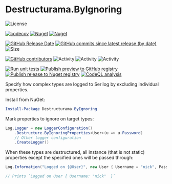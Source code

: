 # Destructurama.ByIgnoring

![License](https://img.shields.io/github/license/destructurama/by-ignoring)

[![codecov](https://codecov.io/gh/destructurama/by-ignoring/branch/master/graph/badge.svg?token=0ZRHIUEQM4)](https://codecov.io/gh/destructurama/by-ignoring)
[![Nuget](https://img.shields.io/nuget/dt/Destructurama.ByIgnoring)](https://www.nuget.org/packages/Destructurama.ByIgnoring)
[![Nuget](https://img.shields.io/nuget/v/Destructurama.ByIgnoring)](https://www.nuget.org/packages/Destructurama.ByIgnoring)

[![GitHub Release Date](https://img.shields.io/github/release-date/destructurama/by-ignoring?label=released)](https://github.com/destructurama/by-ignoring/releases)
[![GitHub commits since latest release (by date)](https://img.shields.io/github/commits-since/destructurama/by-ignoring/latest?label=new+commits)](https://github.com/destructurama/by-ignoring/commits/master)
![Size](https://img.shields.io/github/repo-size/destructurama/by-ignoring)

[![GitHub contributors](https://img.shields.io/github/contributors/destructurama/by-ignoring)](https://github.com/destructurama/by-ignoring/graphs/contributors)
![Activity](https://img.shields.io/github/commit-activity/w/destructurama/by-ignoring)
![Activity](https://img.shields.io/github/commit-activity/m/destructurama/by-ignoring)
![Activity](https://img.shields.io/github/commit-activity/y/destructurama/by-ignoring)

[![Run unit tests](https://github.com/destructurama/by-ignoring/actions/workflows/test.yml/badge.svg)](https://github.com/destructurama/by-ignoring/actions/workflows/test.yml)
[![Publish preview to GitHub registry](https://github.com/destructurama/by-ignoring/actions/workflows/publish-preview.yml/badge.svg)](https://github.com/destructurama/by-ignoring/actions/workflows/publish-preview.yml)
[![Publish release to Nuget registry](https://github.com/destructurama/by-ignoring/actions/workflows/publish-release.yml/badge.svg)](https://github.com/destructurama/by-ignoring/actions/workflows/publish-release.yml)
[![CodeQL analysis](https://github.com/destructurama/by-ignoring/actions/workflows/codeql-analysis.yml/badge.svg)](https://github.com/destructurama/by-ignoring/actions/workflows/codeql-analysis.yml)

Specify how complex types are logged to Serilog by excluding individual properties.

Install from NuGet:

```powershell
Install-Package Destructurama.ByIgnoring
```

Mark properties to ignore on target types:

```csharp
Log.Logger = new LoggerConfiguration()
    .Destructure.ByIgnoringProperties<User>(u => u.Password)
    // Other logger configuration
    .CreateLogger()
```

When these types are destructured, all instance (that is not static) properties except the specified ones will be passed through:

```csharp
Log.Information("Logged on {@User}", new User { Username = "nick", Password = "This is ignored" });

// Prints `Logged on User { Username: "nick"  }`
```

